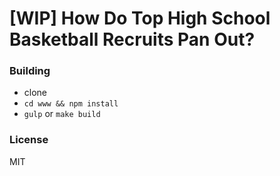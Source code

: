 # [WIP] How Do Top High School Basketball Recruits Pan Out?

### Building

+ clone
+ `cd www && npm install`
+ `gulp` or `make build`
### License
MIT

